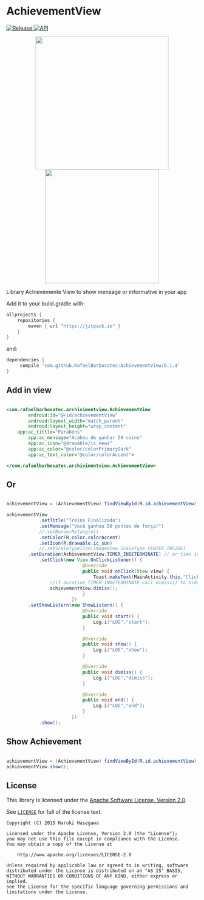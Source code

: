 # AchievementView
[ ![Release](https://img.shields.io/github/release/RafaelBarbosatec/AchievementView.svg?label=jitpack) ](https://jitpack.io/#RafaelBarbosatec/AchievementView)
[![API](https://img.shields.io/badge/API-14%2B-brightgreen.svg?style=flat)](https://android-arsenal.com/api?level=14)

<p align="center">
  <img src="https://github.com/RafaelBarbosatec/AchievementView/blob/master/imagem/exemplo.png" width="350"/>
  <img src="https://github.com/RafaelBarbosatec/AchievementView/blob/master/imagem/example.gif" width="300"/>
</p>
<!--<img src="https://github.com/RafaelBarbosatec/AchievementView/blob/master/imagem/exemplo.png" width="350"/>
<img src="https://github.com/RafaelBarbosatec/AchievementView/blob/master/imagem/example.gif" width="350"/>-->
Library Achievemente View to show mensage or informative in your app

Add it to your build.gradle with:
```gradle
allprojects {
    repositories {
        maven { url "https://jitpack.io" }
    }
}
```
and:

```gradle
dependencies {
     compile 'com.github.RafaelBarbosatec:AchievementView:0.1.4'
}

```

Add in view
---

```xml

<com.rafaelbarbosatec.archivimentview.AchievementView
        android:id="@+id/achievementView"
        android:layout_width="match_parent"
        android:layout_height="wrap_content"
	app:ac_tittle="Parabéns"
        app:ac_mensage="Acabou de ganhar 50 coins"
        app:ac_icon="@drawable/ic_news"
        app:ac_color="@color/colorPrimaryDark"
        app:ac_text_color="@color/colorAccent">

</com.rafaelbarbosatec.archivimentview.AchievementView>

```

Or
---

```java

achievementView = (AchievementView) findViewById(R.id.achievementView);

achievementView
            .setTitle("Treino Finalizado")
            .setMensage("Você ganhou 50 pontos de força!")
            //.setBorderRetangle()
            .setColor(R.color.colorAccent)
            .setIcon(R.drawable.ic_sun)
            //.setScaleTypeIcon(ImageView.ScaleType.CENTER_INSIDE)
	    .setDuration(AchievementView.TIMER_INDETERMINATE) // or time in milliseconds
            .setClick(new View.OnClickListener() {
                            @Override
                            public void onClick(View view) {
                                Toast.makeText(MainActivity.this,"Click AchievementView",Toast.LENGTH_SHORT).show();
				//if duration TIMER_INDETERMINATE call dimiss() to hide achievement
				achievementView.dimiss();
                            }
                        })
	    .setShowListern(new ShowListern() {
                            @Override
                            public void start() {
                                Log.i("LOG","start");
                            }

                            @Override
                            public void show() {
                                Log.i("LOG","show");
                            }

                            @Override
                            public void dimiss() {
                                Log.i("LOG","dimiss");
                            }

                            @Override
                            public void end() {
                                Log.i("LOG","end");
                            }
                        })
            .show();

```

Show Achievement
---

```java

achievementView = (AchievementView) findViewById(R.id.achievementView);
achievementView.show();
```

License
---

This library is licensed under the [Apache Software License, Version 2.0](http://www.apache.org/licenses/LICENSE-2.0).

See [`LICENSE`](LICENSE) for full of the license text.

    Copyright (C) 2015 Haruki Hasegawa

    Licensed under the Apache License, Version 2.0 (the "License");
    you may not use this file except in compliance with the License.
    You may obtain a copy of the License at

        http://www.apache.org/licenses/LICENSE-2.0

    Unless required by applicable law or agreed to in writing, software
    distributed under the License is distributed on an "AS IS" BASIS,
    WITHOUT WARRANTIES OR CONDITIONS OF ANY KIND, either express or implied.
    See the License for the specific language governing permissions and
    limitations under the License.
